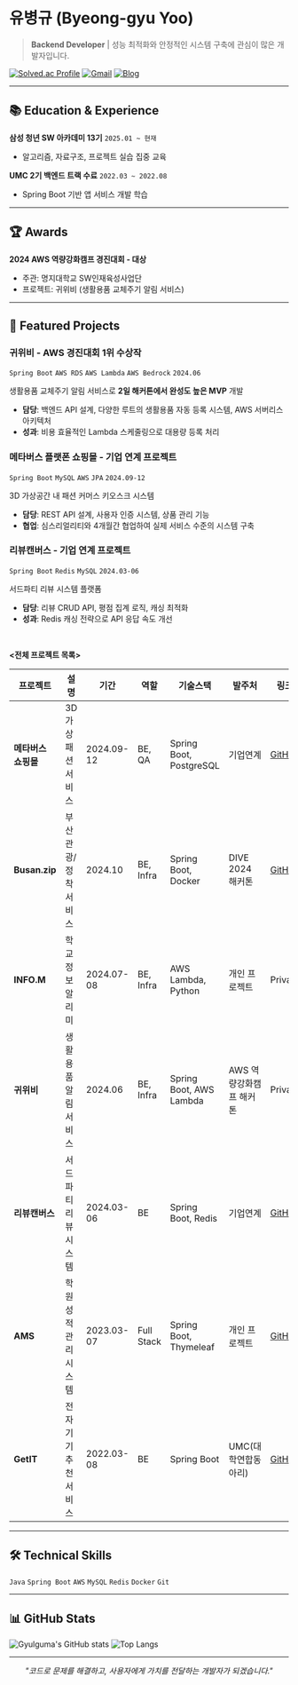 # 유병규 (Byeong-gyu Yoo)
> **Backend Developer** | 성능 최적화와 안정적인 시스템 구축에 관심이 많은 개발자입니다.

[![Solved.ac Profile](http://mazassumnida.wtf/api/v2/generate_badge?boj=ybg6539)](https://solved.ac/ybg6539/) 
[![Gmail](https://img.shields.io/badge/-ybg6539@gmail.com-D14836?style=flat-square&logo=gmail&logoColor=white)](mailto:ybg6539@gmail.com)
[![Blog](https://img.shields.io/badge/-Tech%20Blog-20C997?style=flat-square&logo=velog&logoColor=white)](https://velog.io/@sean2337)

---

## 📚 Education & Experience

**삼성 청년 SW 아카데미 13기** `2025.01 ~ 현재`
- 알고리즘, 자료구조, 프로젝트 실습 집중 교육

**UMC 2기 백엔드 트랙 수료** `2022.03 ~ 2022.08`  
- Spring Boot 기반 앱 서비스 개발 학습

---

## 🏆 Awards

**2024 AWS 역량강화캠프 경진대회 - 대상**
- 주관: 명지대학교 SW인재육성사업단
- 프로젝트: 귀위비 (생활용품 교체주기 알림 서비스)

---

## 🚀 Featured Projects

### **귀위비** - AWS 경진대회 1위 수상작
`Spring Boot` `AWS RDS` `AWS Lambda` `AWS Bedrock` `2024.06`

생활용품 교체주기 알림 서비스로 **2일 해커톤에서 완성도 높은 MVP** 개발
- **담당**: 백엔드 API 설계, 다양한 루트의 생활용품 자동 등록 시스템, AWS 서버리스 아키텍처
- **성과**: 비용 효율적인 Lambda 스케줄링으로 대용량 등록 처리

### **메타버스 플랫폰 쇼핑몰** - 기업 연계 프로젝트
`Spring Boot` `MySQL` `AWS` `JPA` `2024.09-12`

3D 가상공간 내 패션 커머스 키오스크 시스템
- **담당**: REST API 설계, 사용자 인증 시스템, 상품 관리 기능
- **협업**: 심스리얼리티와 4개월간 협업하여 실제 서비스 수준의 시스템 구축

### **리뷰캔버스** - 기업 연계 프로젝트  
`Spring Boot` `Redis` `MySQL` `2024.03-06`

서드파티 리뷰 시스템 플랫폼
- **담당**: 리뷰 CRUD API, 평점 집계 로직, 캐싱 최적화
- **성과**: Redis 캐싱 전략으로 API 응답 속도 개선

<br>

<b><전체 프로젝트 목록></b>

| 프로젝트 | 설명 | 기간 | 역할 | 기술스택 | 발주처 | 링크 |
|---------|------|------|------|----------|------------|------|
| **메타버스 쇼핑몰** | 3D 가상 패션 서비스 | 2024.09-12 | BE, QA | Spring Boot, PostgreSQL | 기업연계 | [GitHub](https://github.com/MJU-TeamProject2/MJU-BE) |
| **Busan.zip** | 부산 관광/정착 서비스 | 2024.10 | BE, Infra | Spring Boot, Docker | DIVE 2024 해커톤 | [GitHub](https://github.com/orgs/dive-2024-busanzip/repositories) |
| **INFO.M** | 학교 정보 알리미 | 2024.07-08 | BE, Infra | AWS Lambda, Python | 개인 프로젝트 | Private |
| **귀위비** | 생활용품 알림 서비스 | 2024.06 | BE, Infra | Spring Boot, AWS Lambda | AWS 역량강화캠프 해커톤 | Private |
| **리뷰캔버스** | 서드파티 리뷰 시스템 | 2024.03-06 | BE | Spring Boot, Redis | 기업연계 | [GitHub](https://github.com/review-canvas/review-canvas-back) |
| **AMS** | 학원 성적 관리 시스템 | 2023.03-07 | Full Stack | Spring Boot, Thymeleaf | 개인 프로젝트 | [GitHub](https://github.com/Gyulguma/AMS) |
| **GetIT** | 전자기기 추천 서비스 | 2022.03-08 | BE | Spring Boot | UMC(대학연합동아리) | [GitHub](https://github.com/UMC-GetIT/GetIT-server) |



---

## 🛠 Technical Skills

`Java` `Spring Boot` `AWS` `MySQL` `Redis` `Docker` `Git`

<!--
### **Backend Development**
- **Languages**: `Java`, `Python`
- **Frameworks**: `Spring Boot`, `Spring Data JPA`, `Spring Security`
- **Databases**: `MySQL`, `MariaDB`, `Redis`
- **Build Tools**: `Gradle`, `Maven`

### **Cloud & Infrastructure**
- **AWS**: `EC2`, `S3`, `Lambda`, `RDS`, `Bedrock`
- **Containerization**: `Docker`
- **Version Control**: `Git`, `GitHub`

### **Development Tools**
- **IDEs**: `IntelliJ IDEA`, `Eclipse`
- **Collaboration**: `Jira`, `Slack`, `Notion`
- **Testing**: `JUnit`, `Mockito`
-->

---

## 📊 GitHub Stats

![Gyulguma's GitHub stats](https://github-readme-stats.vercel.app/api?username=Gyulguma&show_icons=true&theme=solarized-light&rank_icon=github)
![Top Langs](https://github-readme-stats.vercel.app/api/top-langs/?username=Gyulguma&layout=compact&theme=solarized-light)

---

<div align="center">

*"코드로 문제를 해결하고, 사용자에게 가치를 전달하는 개발자가 되겠습니다."*

</div>
